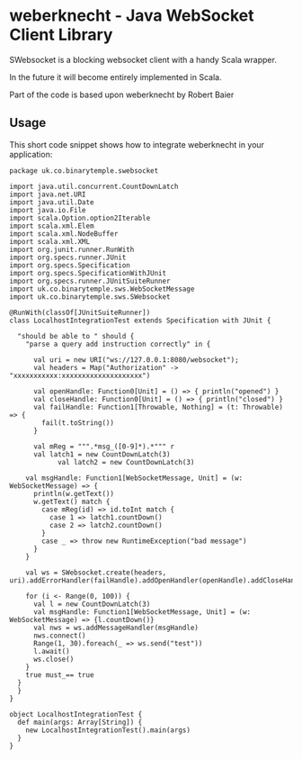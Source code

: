 weberknecht - Java WebSocket Client Library
===========================================

SWebsocket is a blocking websocket client with a handy Scala wrapper.

In the future it will become entirely implemented in Scala.

Part of the code is based upon weberknecht by Robert Baier

Usage
-----
This short code snippet shows how to integrate weberknecht in your application:

```
package uk.co.binarytemple.swebsocket

import java.util.concurrent.CountDownLatch
import java.net.URI
import java.util.Date
import java.io.File
import scala.Option.option2Iterable
import scala.xml.Elem
import scala.xml.NodeBuffer
import scala.xml.XML
import org.junit.runner.RunWith
import org.specs.runner.JUnit
import org.specs.Specification
import org.specs.SpecificationWithJUnit
import org.specs.runner.JUnitSuiteRunner
import uk.co.binarytemple.sws.WebSocketMessage
import uk.co.binarytemple.sws.SWebsocket

@RunWith(classOf[JUnitSuiteRunner])
class LocalhostIntegrationTest extends Specification with JUnit {

  "should be able to " should {
    "parse a query add instruction correctly" in {

      val uri = new URI("ws://127.0.0.1:8080/websocket");
      val headers = Map("Authorization" -> "xxxxxxxxxxx:xxxxxxxxxxxxxxxxxxxx")

      val openHandle: Function0[Unit] = () => { println("opened") }
      val closeHandle: Function0[Unit] = () => { println("closed") }
      val failHandle: Function1[Throwable, Nothing] = (t: Throwable) => {
      	fail(t.toString())
      }

      val mReg = """.*msg_([0-9]*).*""" r
      val latch1 = new CountDownLatch(3)
    		val latch2 = new CountDownLatch(3)

    val msgHandle: Function1[WebSocketMessage, Unit] = (w: WebSocketMessage) => {
      println(w.getText())
      w.getText() match {
        case mReg(id) => id.toInt match {
          case 1 => latch1.countDown()
          case 2 => latch2.countDown()
        }
        case _ => throw new RuntimeException("bad message")
      }
    }

    val ws = SWebsocket.create(headers, uri).addErrorHandler(failHandle).addOpenHandler(openHandle).addCloseHandler(closeHandle).addMessageHandler(msgHandle)

    for (i <- Range(0, 100)) {
      val l = new CountDownLatch(3)
      val msgHandle: Function1[WebSocketMessage, Unit] = (w: WebSocketMessage) => {l.countDown()}
      val nws = ws.addMessageHandler(msgHandle) 
      nws.connect()
      Range(1, 30).foreach(_ => ws.send("test"))
      l.await()
      ws.close()
    }
    true must_== true
  }
  }
}

object LocalhostIntegrationTest {
  def main(args: Array[String]) {
    new LocalhostIntegrationTest().main(args)
  }
}
```
  
  

